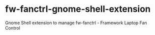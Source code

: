 # fw-fanctrl-gnome-shell-extension
Gnome Shell extension to manage fw-fanctrl - Framework Laptop Fan Control
